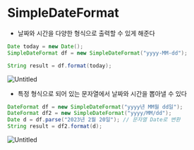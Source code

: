 # SimpleDateFormat

- 날짜와 시간을 다양한 형식으로 출력할 수 있게 해준다

```java
Date today = new Date();
SimpleDateFormat df = new SimpleDateFormat("yyyy-MM-dd");

String result = df.format(today);
```

![Untitled](https://s3-us-west-2.amazonaws.com/secure.notion-static.com/8bb807d1-6bb3-4efb-ac90-e6affccfb121/Untitled.png)

- 특정 형식으로 되어 있는 문자열에서 날짜와 시간을 뽑아낼 수 있다

```java
DateFormat df = new SimpleDateFormat("yyyy년 MM월 dd일");
DateFormat df2 = new SimpleDateFormat("yyyy/MM/dd");
Date d = df.parse("2023년 2월 20일"); // 문자열 Date로 변환
String result = df2.format(d);
```

![Untitled](https://s3-us-west-2.amazonaws.com/secure.notion-static.com/97036f3f-55f3-4c21-9187-3c708bf9b1a4/Untitled.png)